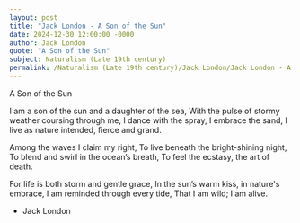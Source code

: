 ```yaml
---
layout: post
title: "Jack London - A Son of the Sun"
date: 2024-12-30 12:00:00 -0000
author: Jack London
quote: "A Son of the Sun"
subject: Naturalism (Late 19th century)
permalink: /Naturalism (Late 19th century)/Jack London/Jack London - A Son of the Sun
---
```


A Son of the Sun

I am a son of the sun and a daughter of the sea, 
With the pulse of stormy weather coursing through me, 
I dance with the spray, I embrace the sand, 
I live as nature intended, fierce and grand. 

Among the waves I claim my right, 
To live beneath the bright-shining night, 
To blend and swirl in the ocean’s breath, 
To feel the ecstasy, the art of death. 

For life is both storm and gentle grace, 
In the sun’s warm kiss, in nature's embrace, 
I am reminded through every tide, 
That I am wild; I am alive.

- Jack London
